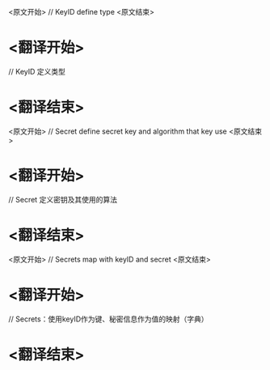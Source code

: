 
<原文开始>
// KeyID define type
<原文结束>

# <翻译开始>
// KeyID 定义类型
# <翻译结束>


<原文开始>
// Secret define secret key and algorithm that key use
<原文结束>

# <翻译开始>
// Secret 定义密钥及其使用的算法
# <翻译结束>


<原文开始>
// Secrets map with keyID and secret
<原文结束>

# <翻译开始>
// Secrets：使用keyID作为键、秘密信息作为值的映射（字典）
# <翻译结束>

